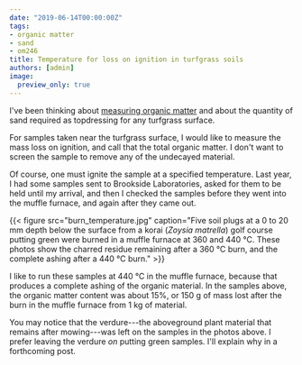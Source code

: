 ```yaml
---
date: "2019-06-14T00:00:00Z"
tags:
- organic matter
- sand
- om246
title: Temperature for loss on ignition in turfgrass soils
authors: [admin]
image:
  preview_only: true
---
```


I've been thinking about [measuring organic matter](https://www.asianturfgrass.com/2019-06-10-measuring-organic-matter/) and about the quantity of sand required as topdressing for any turfgrass surface.

For samples taken near the turfgrass surface, I would like to measure the mass loss on ignition, and call that the total organic matter. I don't want to screen the sample to remove any of the undecayed material.

Of course, one must ignite the sample at a specified temperature. Last year, I had some samples sent to Brookside Laboratories, asked for them to be held until my arrival, and then I checked the samples before they went into the muffle furnace, and again after they came out.

{{< figure src="burn_temperature.jpg" caption="Five soil plugs at a 0 to 20 mm depth below the surface from a korai (*Zoysia matrella*) golf course putting green were burned in a muffle furnace at 360 and 440 °C. These photos show the charred residue remaining after a 360 °C burn, and the complete ashing after a 440 °C burn." >}} 

I like to run these samples at 440 °C in the muffle furnace, because that produces a complete ashing of the organic material. In the samples above, the organic matter content was about 15%, or 150 g of mass lost after the burn in the muffle furnace from 1 kg of material.

You may notice that the verdure---the aboveground plant material that remains after mowing---was left on the samples in the photos above. I prefer leaving the verdure *on* putting green samples. I'll explain why in a forthcoming post.
